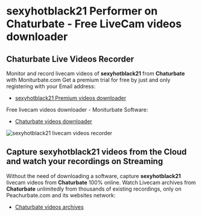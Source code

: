 # sexyhotblack21 Performer on Chaturbate - Free LiveCam videos downloader

## Chaturbate Live Videos Recorder

Monitor and record livecam videos of **sexyhotblack21** from **Chaturbate** with Moniturbate.com
Get a premium trial for free by just and only registering with your Email address:
* [sexyhotblack21 Premium videos downloader](https://moniturbate.com/request-demo-licence-key.html)

Free livecam videos downloader - Moniturbate Software:
* [Chaturbate videos downloader](https://moniturbate.com/moniturbate-download-software.html)

![sexyhotblack21 livecam videos recorder](https://peachurnet.com/templates/moniturbate-software.png)


## Capture sexyhotblack21 videos from the Cloud and watch your recordings on Streaming

Without the need of downloading a software, capture **sexyhotblack21** livecam videos from **Chaturbate** 100% online.
Watch Livecam archives from **Chaturbate** unlimitedly from thousands of existing recordings, only on Peachurbate.com and its websites network:
* [Chaturbate videos archives](https://peachurnet.com/)